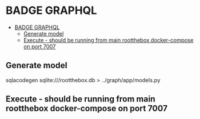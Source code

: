 # BADGE GRAPHQL

- [BADGE GRAPHQL](#badge-graphql)
  - [Generate model](#generate-model)
  - [Execute - should be running from main rootthebox docker-compose on port 7007](#execute---should-be-running-from-main-rootthebox-docker-compose-on-port-7007)

## Generate model
sqlacodegen sqlite:///rootthebox.db > ../graph/app/models.py

## Execute - should be running from main rootthebox docker-compose on port 7007
